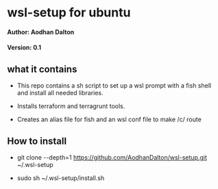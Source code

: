# wsl-setup for ubuntu

<h4> Author: Aodhan Dalton </h4>
<h4> Version: 0.1 </h4>

<h2> what it contains </h2>

 - This repo contains a sh script to set up a wsl prompt with a fish shell and install all needed libraries.
 
 - Installs terraform and terragrunt tools.

 - Creates an alias file for fish and an wsl conf file to make /c/ route
<h2> How to install </h2>
 
 - git clone --depth=1 https://github.com/AodhanDalton/wsl-setup.git ~/.wsl-setup

 - sudo sh ~/.wsl-setup/install.sh